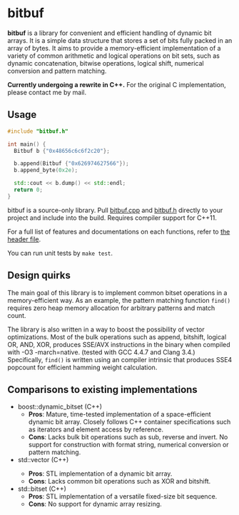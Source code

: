 bitbuf
======

**bitbuf** is a library for convenient and efficient handling of dynamic bit
arrays.  It is a simple data structure that stores a set of bits fully packed
in an array of bytes.  It aims to provide a memory-efficient implementation of
a variety of common arithmetic and logical operations on bit sets, such as
dynamic concatenation, bitwise operations, logical shift, numerical conversion
and pattern matching.

**Currently undergoing a rewrite in C++.**  For the original C implementation,
please contact me by mail.

## Usage

```c++
#include "bitbuf.h"

int main() {
  Bitbuf b {"0x48656c6c6f2c20"};

  b.append(Bitbuf {"0x626974627566"});
  b.append_byte(0x2e);

  std::cout << b.dump() << std::endl;
  return 0;
}
```

bitbuf is a source-only library.  Pull [bitbuf.cpp](bitbuf.cpp) and
[bitbuf.h](bitbuf.h) directly to your project and include into the build.
Requires compiler support for C++11.

For a full list of features and documentations on each functions, refer to [the
header file](bitbuf.h).

You can run unit tests by ``make test``.

## Design quirks

The main goal of this library is to implement common bitset operations in a
memory-efficient way.  As an example, the pattern matching function ``find()``
requires zero heap memory allocation for arbitrary patterns and match count.

The library is also written in a way to boost the possibility of vector
optimizations.  Most of the bulk operations such as append, bitshift, logical
OR, AND, XOR, produces SSE/AVX instructions in the binary when compiled with
-O3 -march=native. (tested with GCC 4.4.7 and Clang 3.4.) Specifically,
``find()`` is written using an compiler intrinsic that produces SSE4 popcount
for efficient hamming weight calculation.

## Comparisons to existing implementations

* boost::dynamic_bitset (C++)
  * **Pros**: Mature, time-tested implementation of a space-efficient dynamic
    bit array. Closely follows C++ container specifications such as iterators
    and element access by reference.
  * **Cons**: Lacks bulk bit operations such as sub, reverse and invert.  No
    support for construction with format string, numerical conversion or
    pattern matching.
* std::vector<bool> (C++)
  * **Pros**: STL implementation of a dynamic bit array.
  * **Cons**: Lacks common bit operations such as XOR and bitshift.
* std::bitset (C++)
  * **Pros**: STL implementation of a versatile fixed-size bit sequence.
  * **Cons**: No support for dynamic array resizing.
